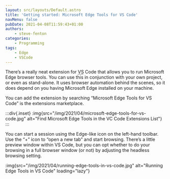 ```yaml
---
layout: src/layouts/Default.astro
title: 'Getting started: Microsoft Edge Tools for VS Code'
navMenu: false
pubDate: 2021-04-08T11:59:43+01:00
authors:
    - steve-fenton
categories:
    - Programming
tags:
    - Edge
    - VSCode
---
```


There’s a really neat extension for <abbr title="Visual Studio">VS</abbr> Code that allows you to run Microsoft Edge browser tools. You can use this in conjunction with your own project, or even as stand-alone. It uses browser automation behind the scenes, so it does depend on you having Microsoft Edge installed on your machine.

You can add the extension by searching “Microsoft Edge Tools for VS Code” is the extensions marketplace.

:::div{.inset}
:img{src="/img/2021/04/microsoft-edge-tools-for-vs-code.jpg" alt="Find Microsoft Edge Tools in the VC Code Extensions List"}
:::

You can start a session using the Edge-like icon on the left-hand toolbar. Use the “+” icon to “open a new tab” and start browsing. There’s a little preview window within VS Code, but you can opt whether to do your browsing in a full browser window (or not) by adjusting the headless browsing setting.

:img{src="/img/2021/04/running-edge-tools-in-vs-code.jpg" alt="Running Edge Tools in VS Code" loading="lazy"}